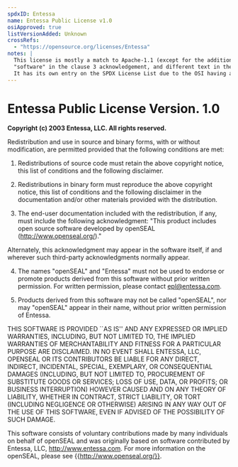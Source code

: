```yaml
---
spdxID: Entessa
name: Entessa Public License v1.0
osiApproved: true
listVersionAdded: Unknown
crossRefs: 
  - "https://opensource.org/licenses/Entessa"
notes: |
  This license is mostly a match to Apache-1.1 (except for the addition of "open source" before
  "software" in the clause 3 acknowledgement, and different text in the last paragraph, which is optional in Apache-1.1.
  It has its own entry on the SPDX License List due to the OSI having approved it.
---
```


# Entessa Public License Version. 1.0

**Copyright (c) 2003 Entessa, LLC. All rights reserved.**

Redistribution and use in source and binary forms, with or without modification, are permitted provided that the following conditions are met:

1. Redistributions of source code must retain the above copyright notice, this list of conditions and the following disclaimer.

2. Redistributions in binary form must reproduce the above copyright notice, this list of conditions and the following disclaimer in the documentation and/or other materials provided with the distribution.

3. The end-user documentation included with the redistribution, if any, must include the following acknowledgment:
  "This product includes open source software developed by openSEAL (http://www.openseal.org/)."

  Alternately, this acknowledgment may appear in the software itself, if and wherever such third-party acknowledgments normally appear.

4. The names "openSEAL" and "Entessa" must not be used to endorse or promote products derived from this software without prior written permission. For written permission, please contact epl@entessa.com.

5. Products derived from this software may not be called "openSEAL", nor may "openSEAL" appear in their name, without prior written permission of Entessa.

THIS SOFTWARE IS PROVIDED ``AS IS'' AND ANY EXPRESSED OR IMPLIED WARRANTIES, INCLUDING, BUT NOT LIMITED TO, THE IMPLIED WARRANTIES OF MERCHANTABILITY AND FITNESS FOR A PARTICULAR PURPOSE ARE DISCLAIMED. IN NO EVENT SHALL ENTESSA, LLC, OPENSEAL OR ITS CONTRIBUTORS BE LIABLE FOR ANY DIRECT, INDIRECT, INCIDENTAL, SPECIAL, EXEMPLARY, OR CONSEQUENTIAL DAMAGES (INCLUDING, BUT NOT LIMITED TO, PROCUREMENT OF SUBSTITUTE GOODS OR SERVICES; LOSS OF USE, DATA, OR PROFITS; OR BUSINESS INTERRUPTION) HOWEVER CAUSED AND ON ANY THEORY OF LIABILITY, WHETHER IN CONTRACT, STRICT LIABILITY, OR TORT (INCLUDING NEGLIGENCE OR OTHERWISE) ARISING IN ANY WAY OUT OF THE USE OF THIS SOFTWARE, EVEN IF ADVISED OF THE POSSIBILITY OF SUCH DAMAGE.

This software consists of voluntary contributions made by many individuals on behalf of openSEAL and was originally based on software contributed by Entessa, LLC, http://www.entessa.com. For more information on the openSEAL, please see {{http://www.openseal.org/}}.
